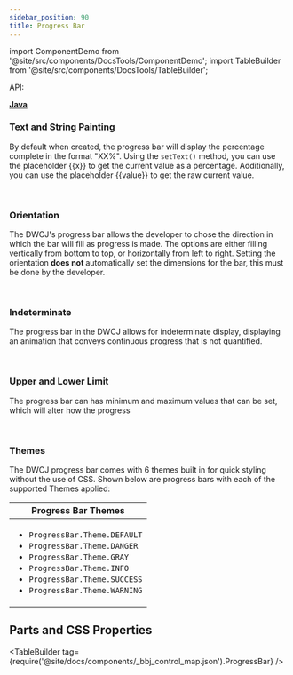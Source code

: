 ```yaml
---
sidebar_position: 90
title: Progress Bar
---
```


import ComponentDemo from '@site/src/components/DocsTools/ComponentDemo';
import TableBuilder from '@site/src/components/DocsTools/TableBuilder';


<div style={{width: "100%" , display: "flex", justifyContent: "flex-end", marginBottom: "-50px"}}>
<p style={{color: "gray"}} >API:&nbsp;</p>
<b><a href="https://javadoc.io/static/org.dwcj/dwcj-engine/0.15.0/org/dwcj/controls/progressbar/ProgressBar.html" style={{justifySelf: "flex-end"}}> Java </a></b>
</div>

### Text and String Painting

By default when created, the progress bar will display the percentage complete in the format "XX%". Using the `setText()` method, you can use the placeholder {{x}} to get the current value as a percentage. Additionally, you can use the placeholder {{value}} to get the raw current value.

<ComponentDemo 
path='https://hot.bbx.kitchen/webapp/controlsamples?class=control_demos.progressbardemos.ProgressbarPlaceholders' 
javaE='https://raw.githubusercontent.com/DwcJava/ControlSamples/main/src/main/java/control_demos/progressbardemos/ProgressbarPlaceholders.java'
javaC='https://raw.githubusercontent.com/DwcJava/ControlSamples/main/src/main/code_snippets/progressbar/Placeholders.txt'
cssURL='https://raw.githubusercontent.com/DwcJava/ControlSamples/main/src/main/resources/css/progressbarstyles/placeholder_styles.css' 
javaHighlight='{25}'
height = '100px'
/>

<br/>

### Orientation

The DWCJ's progress bar allows the developer to chose the direction in which the bar will fill as progress is made. The options are either filling vertically from bottom to top, or horizontally from left to right. Setting the orientation <b> does not </b> automatically set the dimensions for the bar, this must be done by the developer. 

<ComponentDemo 
path='https://hot.bbx.kitchen/webapp/controlsamples?class=control_demos.progressbardemos.ProgressbarOrientation' 
javaE='https://raw.githubusercontent.com/DwcJava/ControlSamples/main/src/main/java/control_demos/progressbardemos/ProgressbarOrientation.java'
javaC='https://raw.githubusercontent.com/DwcJava/ControlSamples/main/src/main/code_snippets/progressbar/Orientation.txt'
cssURL='https://raw.githubusercontent.com/DwcJava/ControlSamples/main/src/main/resources/css/progressbarstyles/orientation_styles.css' 
javaHighlight='{26}'
height = '435px'
/>

<br/>

### Indeterminate

The progress bar in the DWCJ allows for indeterminate display, displaying an animation that conveys continuous progress that is not quantified. 

<ComponentDemo 
path='https://hot.bbx.kitchen/webapp/controlsamples?class=control_demos.progressbardemos.ProgressbarIndeterminate' 
javaE='https://raw.githubusercontent.com/DwcJava/ControlSamples/main/src/main/java/control_demos/progressbardemos/ProgressbarIndeterminate.java'
javaC='https://raw.githubusercontent.com/DwcJava/ControlSamples/main/src/main/code_snippets/progressbar/Indeterminate.txt'
cssURL='https://raw.githubusercontent.com/DwcJava/ControlSamples/main/src/main/resources/css/progressbarstyles/indeterminate_styles.css' 
javaHighlight='{21}'
height = '100px'
/>

<br/>

### Upper and Lower Limit

The progress bar can has minimum and maximum values that can be set, which will alter how the progress

<ComponentDemo 
path='https://hot.bbx.kitchen/webapp/controlsamples?class=control_demos.progressbardemos.ProgressbarMinMax' 
javaE='https://raw.githubusercontent.com/DwcJava/ControlSamples/main/src/main/java/control_demos/progressbardemos/ProgressbarMinMax.java'
javaC='https://raw.githubusercontent.com/DwcJava/ControlSamples/main/src/main/code_snippets/progressbar/MinMax.txt'
cssURL='https://raw.githubusercontent.com/DwcJava/ControlSamples/main/src/main/resources/css/progressbarstyles/minmax_styles.css' 
javaHighlight='{25-26}'
height = '120px'
/>

<br />

### Themes

The DWCJ progress bar comes with 6 themes built in for quick styling without the use of CSS.
Shown below are progress bars with each of the supported Themes applied: <br/>

<ComponentDemo 
path='https://hot.bbx.kitchen/webapp/controlsamples?class=control_demos.progressbardemos.ProgressbarThemes' 
javaE='https://raw.githubusercontent.com/DwcJava/ControlSamples/main/src/main/java/control_demos/progressbardemos/ProgressbarThemes.java'
javaC='https://raw.githubusercontent.com/DwcJava/ControlSamples/main/src/main/code_snippets/progressbar/Themes.txt'
cssURL='https://raw.githubusercontent.com/DwcJava/ControlSamples/main/src/main/resources/css/progressbarstyles/theme_styles.css' 
javaHighlight='{25,30,35,40,45,50}'
height = '300px'
/>

|Progress Bar Themes|
|-|
|<ul><li>```ProgressBar.Theme.DEFAULT```</li><li>```ProgressBar.Theme.DANGER```</li><li>```ProgressBar.Theme.GRAY```</li><li>```ProgressBar.Theme.INFO```</li><li>```ProgressBar.Theme.SUCCESS```</li><li>```ProgressBar.Theme.WARNING```</li></ul>|

## Parts and CSS Properties

<TableBuilder tag={require('@site/docs/components/_bbj_control_map.json').ProgressBar} />